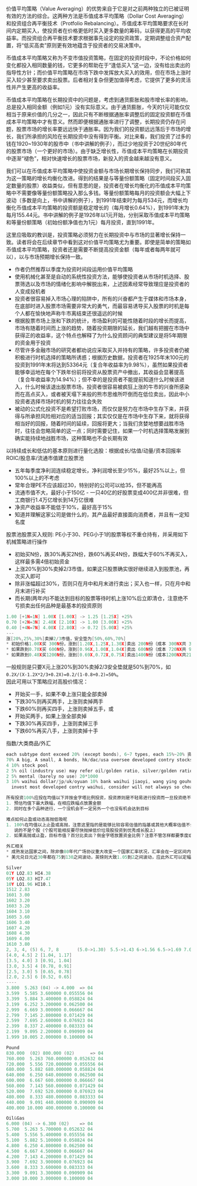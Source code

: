 
价值平均策略（Value Averaging）的优势来自于它是对之前两种独立的已被证明有效的方法的综合。这两种方法是币值成本平均策略（Dollar Cost Averaging）和投资组合再平衡技术（Protfolio Rebalancing）。币值成本平均策略要求在长时间内定期买入，使投资者在价格更低时买入更多数量的筹码，以获得更高的平均收益率。而投资组合再平衡技术要求根据事先设定的投资政策，定期调整组合资产配置，将“低买高卖”原则更有效地蕴含于投资者的交易决策中。

币值成本平均策略又称为不变市值投资策略，在固定的投资时段中，不论价格如何变化都投入相同数量的钱，它更多的帮助在于“逢低买入”这一边，没有给出卖出的指导性方针；而价值平均策略在市场下跌中发挥放大买入的效用，但在市场上涨时买入较少甚至要求卖出股票。后者相对复杂但更加值得考虑，它提供了更多的灵活性并产生更高的收益率。

币值成本平均策略在长期投资中的问题是，考虑到通货膨胀和股市增长率的影响，总是投入相同金额（例如1元）没有实际意义。由于通货膨胀，今天的1元可能仅仅相当于原来价值的几分之一，因此只有不断根据通胀率调整后的固定投资额在币值成本平均策略中才有意义。然而即便根据通胀率进行了调整，长期投资仍存在问题，股票市场的增长率要远远快于通胀率。因为我们的投资额远远落后于市场的增长，我们所承担的风险在长期投资中没有得到平衡。对比来看，我们投资了过多的钱在1920~1930年的股市中（书中讲解的例子），而过少地投资于20世纪80年代的股票市场（一个更好的市场）。由于缺乏增长性，币值成本平均策略在长期投资中逐渐“褪色”，相对快速增长的股票市场，新投入的资金越来越没有意义。

我们可以在币值成本平均策略中使投资金额与市场长期增长保持同步，我们可称其为这一策略的增长均衡化改进。得到的结果是与等量份额策略（固定时间段买入固定数量的股票）收益类似，但有意思的是，投资者在增长均衡化的币值成本平均策略中不需要像等量份额策略投入那么多钱。等量份额策略每月的投资额会大幅上下波动（多数是向上，书中讲解的例子），到1991年结束时为每月534元，而增长均衡化币值成本平均策略的投资额是稳定增长的（每月增长0.64%），到1991年末为每月155.44元。书中讲解的例子是1926年以1元开始，分别采取币值成本平均策略和等量份额策略（初始份额净值也为1元）每月投资，直到1991年。

这里应吸取的教训是，投资策略必须努力在长期投资中与市场的显著增长保持一致。读者将会在后续章节中看到这对价值平均策略尤为重要。即使是简单的策略如币值成本平均策略，投资者还是需要不断提高投资金额（每年或者每两年就可以），以与市场预期增长保持一致。

- 作者仍然推荐以季度为投资时间段运用价值平均策略
- 使用机械化甚至是自动的系统性投资方法，能够使投资者从市场时机选择、股票筛选以及市场的情绪化影响中解脱出来，上述因素经常导致理应是投资者的人变成投机者
- 投资者很容易掉入市场心理的陷阱中，所有的兴奋都产生于媒体和市场本身，在底部时进入股票市场需要非常大的勇气，而最容易诱导买入股票的时机是每个人都在愉快地声称牛市离结束还很遥远的时候
- 根据股票市场上涨和下跌的统计，市场盈利的可能性随着时段的增长而提高，市场有随着时间而上涨的趋势，随着投资期限的延长，我们越有把握在市场中获得正的收益率，这个特点也解释了为什么投资顾问的典型建议是将5年期限的资金用于投资
- 尽管许多金融市场的研究者都劝说应采取买入并持有的策略，许多投资者仍被积极进行时机选择的策略所诱惑；根据历史数据，投资者在1925年末100元的投资到1991年末将达到53364元（复合年收益率为9.98%），虽然如果投资者能够幸运地在每个下跌年份前将投资从股票资产中撤出，其收益会显著提高（复合年收益率为14.94%）；但不幸的是投资者不能提前知道什么时候该进入，什么时候该退出股票市场，投资者很容易被疯狂上涨的牛市的兴奋所感染而在高点买入，或者被天塌下来般的熊市思维所吓倒而在低位卖出，因此中小投资者选择市场时机的努力往往会失败
- 被动的公式化投资不是希望打败市场，而仅仅是努力在市场中生存下来，并获得与所承担风险相对应的适当回报；其实仅仅是在市场中生存下来，就将获得相当好的回报，随着时间的延续，回报将更大；当我们贪婪地想要战胜市场时，往往会忽略简单的这一点；同时需要记住，如果一个时机选择策略发展到确实能持续地战胜市场，这种策略也不会长期有效

以持续成长和低估的基本原则进行量化选股：根据成长/估值/动量/资本回报率ROIC/股息率/流通市值建立股票池
- 五年每季度净利润连续稳定增长，净利润增长至少15%，最好25%以上，但100%以上的不考虑
- 常年合理PE不应该超过30，特别好的公司可以给35，但不能再高
- 流通市值不大，最好小于150亿 - 一只40亿的好股票变成400亿并非很难，但工商银行1.4万亿增长到14万亿很难
- 净资产收益率不能低于10%，最好高于15%
- 知道并理解这家公司是做什么的，其产品最好直接面向消费者，并且有一定知名度

股票池股票买入规则: PE小于30、PEG小于1的股票等权不重仓持有，并采用如下机械策略进行操作
* 初始买N份，跌30%再买2N份，跌60%再买4N份，跌幅大于60%不再买入，这样最多需4倍初始资金
* 上涨20%到30%卖掉2/3市值，如果这只股票确实很好继续进入到股票池，再次买入即可
* 除非涨幅超过30%，否则只在月中和月末进行卖出；买入也一样，只在月中和月末进行补买
* 而长期(两年内)不能达到目标的股票等待时机上涨10%后立即清仓，注意绝不亏损卖出任何品种是最基本的投资原则
```c
1.00 [+1N=1N] 1.00X [1.00X] -> 1.25 [1.25X] +25%
0.70 [+2N=3N] 2.40X [2.10X] -> 1.00 [3.00X] +25%
0.40 [+4N=7N] 4.00X [2.80X] -> 0.72 [5.00X] +25%
---
涨[20%,25%,30%]卖掉2/3市值，安全垫为[50%,60%,70%]
* 初始价格1.00X买 300N份，涨到[1.20X,1.25X,1.30X]卖出 200N份（成本 300NX共 300N份，市价[360NX,375NX,390NX]）
* 如果跌到0.70X买 600N份，涨到[0.96X,1.00X,1.04X]卖出 600N份（成本 720NX共 900N份，市价[864NX,900NX,936NX]）
* 如果跌到0.40X买1200N份，涨到[0.69X,0.72X,0.75X]卖出1400N份（成本1200NX共2100N份，市价[1440NX,1500NX,1560NX]）
```
一般规则是只要X元上涨20%到30%卖掉2/3安全垫就是50%到70%，如`0.2X/(X-1.2X*2/3+0.2X)=0.2/(1-0.8+0.2)=50%`。  
因此可用以下策略应对高股价情况：
* 开始买一手，如果不幸上涨只能全部卖掉
* 下跌30%则再买两手，上涨则卖掉两手
* 下跌60%则再买四手，上涨则卖掉五手，或
* 开始买两手，如果上涨全部卖掉
* 下跌30%再买四手，上涨则卖掉三手
* 下跌60%再买八手，上涨则卖掉十手

指数/大类商品/外汇
```c
each subtype dont exceed 20% (except bonds), 6~7 types, each 15%~20% 资产配置，风险平价, 动态估值平衡
70% A big, A small, A bonds, hk/dac/usa oversee developed contry stocks; stocks/bonds 25%~75%
4 10% stock pool
2 5% oil (industry use) may refer oil/golden ratio, silver/golden ratio
2 5% mental (barely no use) 20*1000
3 10% waihui dollar/jp/uk/oyuan 10% bank waihui jiaoyi, wang ying gouhui,
  invest most developed contry waihui, consider will not always so cheap

所有投资100%应投在均值以下并按金字塔比例投资，投资原则是不轻易进行投资而一旦投资绝不亏损卖出任何品种
1. 预估均值下最大跌幅，在相应跌幅点放置金额
2. 同时在多个品种进行，一个没机会不一定另外一个也没有机会达到目标

难点如何止盈或动态高抛低吸呢
1. 100%在均值以上止盈或高抛，注意这里指的是能够比较容易估值的指基或其他大概率估值不会出错的品种，
   说的不是个股（个股可能相反要尽快抛掉低价垃圾股投资到优秀成长股上）
2. 如果高抛或止盈，目标市值？百分比卖出？倒金字塔放置资金比例？注意不管怎样都要季度或半年动态平衡一次（资金和估值）

外汇相关
* 成熟发达国家之间，除非像80年代广场协议重大改变一个国家汇率状况，汇率会在一定区间内波动
* 美元兑日元近30年都在75到130之间波动，英镑则大致1.05到2之间波动，应此外汇可以定幅(如5%)在不同价位放置资金

Silver
01Y LO2.83 HI4.38
05Y LO2.83 HI7.47
10Y LO1.96 HI10.1
1512 2.83
1601 3.00
1602 3.20
1603 3.20
1604 3.10
1605 3.60
1606 3.40
1607 4.20
1608 4.30
1609 4.00
1610 3.80
2, 3, 4, (5) 6, 7, 8       (5.0->1.30)　5.5->1.43 6->1.56 6.5->1.69 7.0->1.82 7.5->1.95 8.0->2.08
[4.0, 4.5] 2 [1.04, 1.17]
[3.5, 4.0] 3 [0.91, 1.04]
[3.0, 3.5] 4 [0.78, 0.91]
[2.5, 3.0] 5 [0.65, 0.78]
[2.0, 2.5] 6 [0.52, 0.65]
----
3.800  5.263 (04) -> 4.000  => 04
3.599  5.585 3.600000 0.055556 04
3.399  5.884 3.400000 0.058824 04
3.199  6.252 3.200000 0.062500 04
2.999  6.669 3.000000 0.066667 04
2.799  7.145 2.800000 0.071429 04
2.599  7.695 2.600000 0.076923 04
2.399  8.337 2.400000 0.083333 04
2.199  9.095 2.200000 0.090909 04
1.999 10.005 2.000000 0.100000 04

Pound
830.000  (02) 800.000 (02)      => 04
760.000  5.263 760.000000 0.052632 04
720.000  5.556 720.000000 0.055556 04
680.000  5.882 680.000000 0.058824 04
640.000  6.250 640.000000 0.062500 04
600.000  6.667 600.000000 0.066667 04
560.000  7.143 560.000000 0.071429 04
520.000  7.692 520.000000 0.076923 04
480.000  8.333 480.000000 0.083333 04
440.000  9.091 440.000000 0.090909 04
400.000 10.000 400.000000 0.100000 04

Oil&Gas
6.000 (04) -> 6.300 (02)    => 04 
5.700  5.263 5.700000 0.052632 04
5.400  5.556 5.400000 0.055556 04
5.100  5.882 5.100000 0.058824 04
4.800  6.250 4.800000 0.062500 04
4.500  6.667 4.500000 0.066667 04
4.200  7.143 4.200000 0.071429 04
3.900  7.692 3.900000 0.076923 04
3.600  8.333 3.600000 0.083333 04
3.300  9.091 3.300000 0.090909 04
3.000 10.000 3.000000 0.100000 04
```
